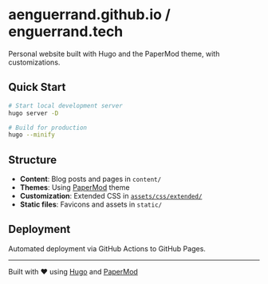 # aenguerrand.github.io / enguerrand.tech

Personal website built with Hugo and the PaperMod theme, with customizations.

## Quick Start

```bash
# Start local development server
hugo server -D

# Build for production
hugo --minify
```

## Structure

- **Content**: Blog posts and pages in `content/`
- **Themes**: Using [PaperMod](https://github.com/adityatelange/hugo-PaperMod) theme
- **Customization**: Extended CSS in [`assets/css/extended/`](assets/css/extended/)
- **Static files**: Favicons and assets in `static/`

## Deployment

Automated deployment via GitHub Actions to GitHub Pages.

---

Built with ❤️ using [Hugo](https://gohugo.io) and [PaperMod](https://github.com/adityatelange/hugo-PaperMod)
